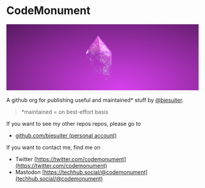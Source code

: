 # CodeMonument 

![](./assets/banner.jpg)

A github org for publishing useful and maintained\* stuff by [@bjesuiter](https://github.com/bjesuiter). 

> \*maintained = on best-effort basis

If you want to see my other repos repos, please go to 

- [github.com/bjesuiter (personal account)](https://github.com/bjesuiter)

<link rel="me" href="https://techhub.social/@codemonument">

If you want to contact me, find me on  
- Twitter [https://twitter.com/codemonument](https://twitter.com/codemonument)
- Mastodon [https://techhub.social/@codemonument](techhub.social/@codemonument)
